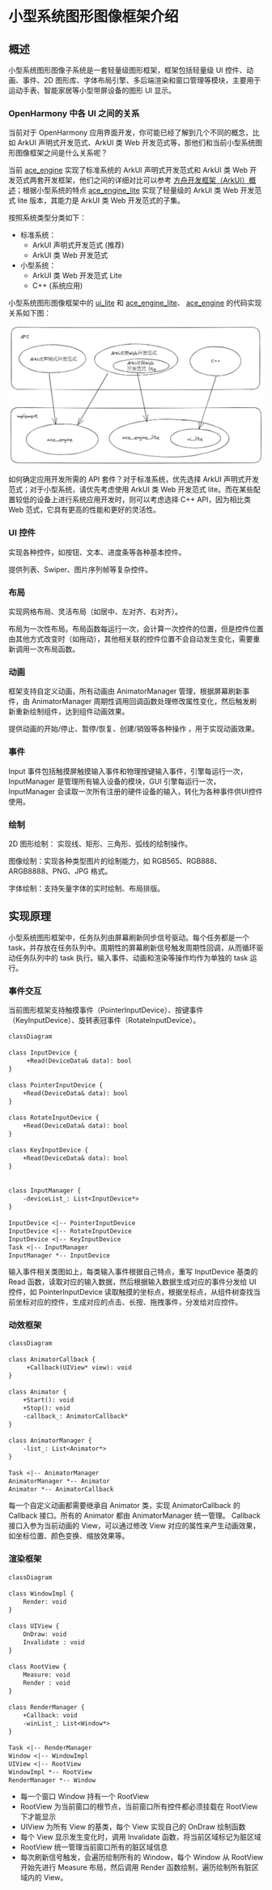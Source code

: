 # 小型系统图形图像框架介绍

## 概述
小型系统图形图像子系统是一套轻量级图形框架，框架包括轻量级 UI 控件、动画、事件、2D 图形库、字体布局引擎、多后端渲染和窗口管理等模块，主要用于运动手表、智能家居等小型带屏设备的图形 UI 显示。

### OpenHarmony 中各 UI 之间的关系
当前对于 OpenHarmony 应用界面开发，你可能已经了解到几个不同的概念，比如 ArkUI 声明式开发范式、ArkUI 类 Web 开发范式等，那他们和当前小型系统图形图像框架之间是什么关系呢？

当前 [ace_engine](https://gitee.com/openharmony/arkui_ace_engine)  实现了标准系统的 ArkUI 声明式开发范式和 ArkUI 类 Web 开发范式两套开发框架，他们之间的详细对比可以参考 [方舟开发框架（ArkUI）概述](../../application-dev/ui/arkui-overview.md)；根据小型系统的特点 [ace_engine_lite](https://gitee.com/openharmony/arkui_ace_engine_lite) 实现了轻量级的 ArkUI 类 Web 开发范式 lite 版本，其能力是 ArkUI 类 Web 开发范式的子集。

按照系统类型分类如下：
- 标准系统：
  - ArkUI 声明式开发范式 (推荐)
  - ArkUI 类 Web 开发范式
- 小型系统：
  - ArkUI 类 Web 开发范式 Lite
  - C++ (系统应用)

小型系统图形图像框架中的 [ui_lite](https://gitee.com/openharmony/arkui_ui_lite) 和 [ace_engine_lite](https://gitee.com/openharmony/arkui_ace_engine_lite)、 [ace_engine](https://gitee.com/openharmony/arkui_ace_engine) 的代码实现关系如下图：

![UI关系图](figures/openharmony_ui.png)

如何确定应用开发所需的 API 套件？对于标准系统，优先选择 ArkUI 声明式开发范式；对于小型系统，请优先考虑使用 ArkUI 类 Web 开发范式 lite。而在某些配置较低的设备上进行系统应用开发时，则可以考虑选择 C++ API，因为相比类 Web 范式，它具有更高的性能和更好的灵活性。


### UI 控件
实现各种控件，如按钮、文本、进度条等各种基本控件。

提供列表、Swiper、图片序列帧等复杂控件。

### 布局
实现网格布局、灵活布局（如居中、左对齐、右对齐）。

布局为一次性布局。布局函数每运行一次，会计算一次控件的位置，但是控件位置由其他方式改变时（如拖动），其他相关联的控件位置不会自动发生变化，需要重新调用一次布局函数。

### 动画
框架支持自定义动画，所有动画由 AnimatorManager 管理，根据屏幕刷新事件，由 AnimatorManager 周期性调用回调函数处理修改属性变化，然后触发刷新重新绘制组件，达到组件动画效果。

提供动画的开始/停止、暂停/恢复、创建/销毁等各种操作 ，用于实现动画效果。

### 事件
Input 事件包括触摸屏触摸输入事件和物理按键输入事件，引擎每运行一次，InputManager 是管理所有输入设备的模块，GUI 引擎每运行一次，InputManager 会读取一次所有注册的硬件设备的输入，转化为各种事件供UI控件使用。

### 绘制
2D 图形绘制： 实现线、矩形、三角形、弧线的绘制操作。

图像绘制：实现各种类型图片的绘制能力，如 RGB565、RGB888、ARGB8888、PNG、JPG 格式。

字体绘制：支持矢量字体的实时绘制、布局排版。

## 实现原理

小型系统图形框架中，任务队列由屏幕刷新同步信号驱动。每个任务都是一个 task，并存放在任务队列中。周期性的屏幕刷新信号触发周期性回调，从而循环驱动任务队列中的 task 执行。输入事件、动画和渲染等操作均作为单独的 task 运行。

### 事件交互

当前图形框架支持触摸事件（PointerInputDevice）、按键事件（KeyInputDevice）、旋转表冠事件（RotateInputDevice）。

```mermaid
classDiagram

class InputDevice {
     +Read(DeviceData& data): bool
}

class PointerInputDevice {
    +Read(DeviceData& data): bool
}

class RotateInputDevice {
    +Read(DeviceData& data): bool
}

class KeyInputDevice {
    +Read(DeviceData& data): bool
}


class InputManager {
    -deviceList_: List<InputDevice*>
}

InputDevice <|-- PointerInputDevice
InputDevice <|-- RotateInputDevice
InputDevice <|-- KeyInputDevice
Task <|-- InputManager
InputManager *-- InputDevice
```

输入事件相关类图如上，每类输入事件根据自己特点，重写 InputDevice 基类的 Read 函数，读取对应的输入数据，然后根据输入数据生成对应的事件分发给 UI 控件，如 PointerInputDevice 读取触摸的坐标点，根据坐标点，从组件树查找当前坐标对应的控件，生成对应的点击、长按、拖拽事件，分发给对应控件。

### 动效框架

```mermaid
classDiagram

class AnimatorCallback {
     +Callback(UIView* view): void
}

class Animator {
    +Start(): void
    +Stop(): void
    -callback_: AnimatorCallback*
}

class AnimatorManager {
    -list_: List<Animator*>
}

Task <|-- AnimatorManager
AnimatorManager *-- Animator
Animator *-- AnimatorCallback
```

每一个自定义动画都需要继承自 Animator 类，实现 AnimatorCallback 的 Callback 接口。所有的 Animator 都由 AnimatorManager 统一管理。 Callback 接口入参为当前动画的 View，可以通过修改 View 对应的属性来产生动画效果，如坐标位置、颜色变换、缩放效果等。

### 渲染框架

```mermaid
classDiagram

class WindowImpl {
    Render: void
}

class UIView {
    OnDraw: void
    Invalidate : void
}

class RootView {
    Measure: void
    Render : void
}

class RenderManager {
    +Callback: void
    -winList_: List<Window*>
}

Task <|-- RenderManager
Window <|-- WindowImpl
UIView <|-- RootView
WindowImpl *-- RootView
RenderManager *-- Window
```

 - 每一个窗口 Window 持有一个 RootView
 - RootView 为当前窗口的根节点，当前窗口所有控件都必须挂载在 RootView 下才能显示
 - UIView 为所有 View 的基类，每个 View 实现自己的 OnDraw 绘制函数
 - 每个 View 显示发生变化时，调用 Invalidate 函数，将当前区域标记为脏区域
 - RootView 统一管理当前窗口所有的脏区域信息
 - 每次刷新信号触发，会遍历绘制所有的 Window，每个 Window 从 RootView 开始先进行 Measure 布局，然后调用 Render 函数绘制，遍历绘制所有脏区域内的 View。



